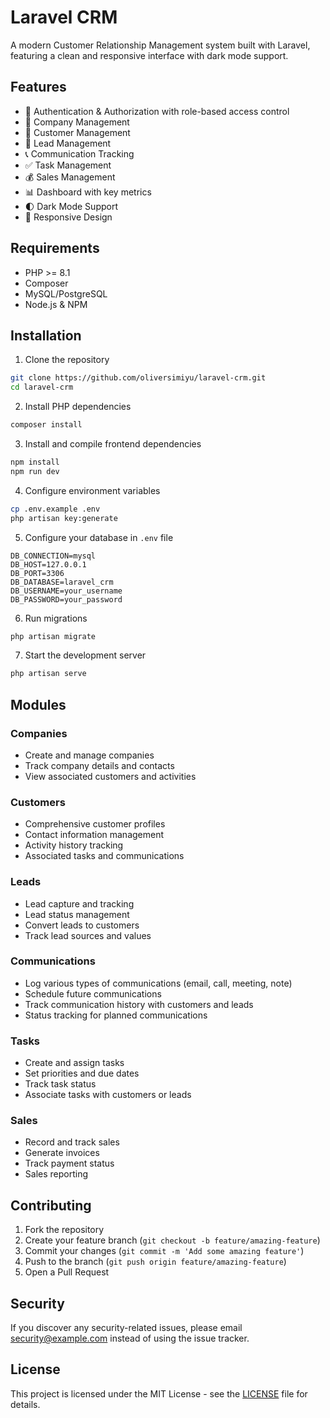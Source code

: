 # Laravel CRM

A modern Customer Relationship Management system built with Laravel, featuring a clean and responsive interface with dark mode support.

## Features

- 🔐 Authentication & Authorization with role-based access control
- 🏢 Company Management
- 👥 Customer Management
- 🎯 Lead Management
- 📞 Communication Tracking
- ✅ Task Management
- 💰 Sales Management
- 📊 Dashboard with key metrics
- 🌓 Dark Mode Support
- 📱 Responsive Design

## Requirements

- PHP >= 8.1
- Composer
- MySQL/PostgreSQL
- Node.js & NPM

## Installation

1. Clone the repository
```bash
git clone https://github.com/oliversimiyu/laravel-crm.git
cd laravel-crm
```

2. Install PHP dependencies
```bash
composer install
```

3. Install and compile frontend dependencies
```bash
npm install
npm run dev
```

4. Configure environment variables
```bash
cp .env.example .env
php artisan key:generate
```

5. Configure your database in `.env` file
```
DB_CONNECTION=mysql
DB_HOST=127.0.0.1
DB_PORT=3306
DB_DATABASE=laravel_crm
DB_USERNAME=your_username
DB_PASSWORD=your_password
```

6. Run migrations
```bash
php artisan migrate
```

7. Start the development server
```bash
php artisan serve
```

## Modules

### Companies
- Create and manage companies
- Track company details and contacts
- View associated customers and activities

### Customers
- Comprehensive customer profiles
- Contact information management
- Activity history tracking
- Associated tasks and communications

### Leads
- Lead capture and tracking
- Lead status management
- Convert leads to customers
- Track lead sources and values

### Communications
- Log various types of communications (email, call, meeting, note)
- Schedule future communications
- Track communication history with customers and leads
- Status tracking for planned communications

### Tasks
- Create and assign tasks
- Set priorities and due dates
- Track task status
- Associate tasks with customers or leads

### Sales
- Record and track sales
- Generate invoices
- Track payment status
- Sales reporting

## Contributing

1. Fork the repository
2. Create your feature branch (`git checkout -b feature/amazing-feature`)
3. Commit your changes (`git commit -m 'Add some amazing feature'`)
4. Push to the branch (`git push origin feature/amazing-feature`)
5. Open a Pull Request

## Security

If you discover any security-related issues, please email security@example.com instead of using the issue tracker.

## License

This project is licensed under the MIT License - see the [LICENSE](LICENSE) file for details.
